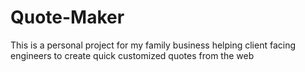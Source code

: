 # Quote-Maker
This is a personal project for my family business helping client facing engineers to create quick customized quotes from the web 
